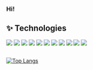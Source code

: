 ### Hi!

## ✨ Technologies
<div style=inline-block>
  <img src="https://img.shields.io/badge/Java-blue?style=flat-squere&logo=Buy Me A Coffee&logoColor=white"/>
  <img src="https://img.shields.io/badge/JavaScript-yellow?style=flat-squere&logo=JavaScript&logoColor=white"/>
  <img src="https://img.shields.io/badge/-HTML5-E34F26?style=flat-square&logo=html5&logoColor=white"/>
  <img src="https://img.shields.io/badge/Spring-6DB33F?style=flat-square&logo=spring&logoColor=white"/>
  <img src="https://img.shields.io/badge/Spring Boot-6DB33F?style=flat-squere&logo=Spring Boot&logoColor=white"/>
  <img src="https://img.shields.io/badge/Jquery-0769AD?style=flat-square&logo=Jquery&logoColor=white"/>
  <img src="https://img.shields.io/badge/Oracle-F80000?style=flat-square&logo=oracle&logoColor=white"/>
  <img src="https://img.shields.io/badge/postgreSQL-%23316192.svg?style=flat-square&logo=postgresql&logoColor=white"/>
  <img src="https://img.shields.io/badge/Git-F05032?style=flat-square&logo=git&logoColor=white"/>
  <img src="https://img.shields.io/badge/Github-181717?style=flat-square&logo=github&logoColor=white"/>
  <img src="https://img.shields.io/badge/Gradle-02303A?style=flat-square&logo=Gradle&logoColor=white"/>
</div>

<!--
## 🌱 Interest
<div style=inline-block>
  <img src="https://img.shields.io/badge/-CSS3-1572B6?style=flat-square&logo=css3"/>
  <img src="https://img.shields.io/badge/Kotlin-7F52FF?style=flat-squere&logo=Kotlin&logoColor=white"/>
  <img src="https://img.shields.io/badge/-R-276DC3?style=flat-square&logo=R&logoColor=white"/>
  <img src="https://img.shields.io/badge/MySQL-4479A1?style=flat-squere&logo=MySQL&logoColor=white"/>
  <img src="https://img.shields.io/badge/Redis-DC382D?style=flat-square&logo=Redis&logoColor=white"/>
  <img src="https://img.shields.io/badge/Jenkins-D24939?style=flat-square&logo=Jenkins&logoColor=white"/>
  
  <img src="https://img.shields.io/badge/Slack-4A154B?style=flat-square&logo=Slack&logoColor=white"/>
</div>

[![github stats](https://github-readme-stats.vercel.app/api?username=ggomi&show_icons=true&theme=solarized-light)](https://github.com/anuraghazra/github-readme-stats)
[![Top Langs](https://github-readme-stats.vercel.app/api/top-langs/?username=start108&exclude_repo=start108.github.io,start108.github.io-legacyblog_source,start108,&layout=compact)](https://github.com/anuraghazra/github-readme-stats)
[![Top Langs](https://github-readme-stats.vercel.app/api/top-langs/?username=start108&layout=compact&theme=solarized-light&exclude_repo=ggomi.github.io)](https://github.com/anuraghazra/github-readme-stats)

-->
##
[![Top Langs](https://github-readme-stats.vercel.app/api/top-langs/?username=start108&layout=compact&theme=solarized-light&exclude_repo=ggomi.github.io)](https://github.com/anuraghazra/github-readme-stats)
<!--
<h2> My tech stack 📚 </h2>
![PostgreSQL](https://img.shields.io/badge/-PostgreSQL-0769AD?style=flat-square&logo=postgresql)
![HTML5](https://img.shields.io/badge/-HTML5-F05032?style=for-the-badge&logo=html5&logoColor=ffffff)
![CSS3](https://img.shields.io/badge/-CSS3-007ACC?style=for-the-badge&logo=css3)
![JavaScript](https://img.shields.io/badge/-JavaScript-%23F7DF1C?style=for-the-badge&logo=javascript&logoColor=000000&labelColor=%23F7DF1C&color=%23FFCE5A)
![TypeScript](https://img.shields.io/badge/-TypeScript-007ACC?style=for-the-badge&logo=typescript&logoColor=white)
![React](https://img.shields.io/badge/-React-222222?style=for-the-badge&logo=react)
![Node](https://img.shields.io/badge/-Nodejs-43853d?style=for-the-badge&logo=Node.js&logoColor=white)
![Git](https://img.shields.io/badge/-Git-F05032?style=for-the-badge&logo=git&logoColor=ffffff)
![Docker](https://img.shields.io/badge/-Docker-46a2f1?style=for-the-badge&logo=docker&logoColor=ffffff)


**start108/start108** is a ✨ _special_ ✨ repository because its `README.md` (this file) appears on your GitHub profile.

Here are some ideas to get you started:

- 🔭 I’m currently working on ...
- 🌱 I’m currently learning ...
- 👯 I’m looking to collaborate on ...
- 🤔 I’m looking for help with ...
- 💬 Ask me about ...
- 📫 How to reach me: ...
- 😄 Pronouns: ...
- ⚡ Fun fact: ...
-->
